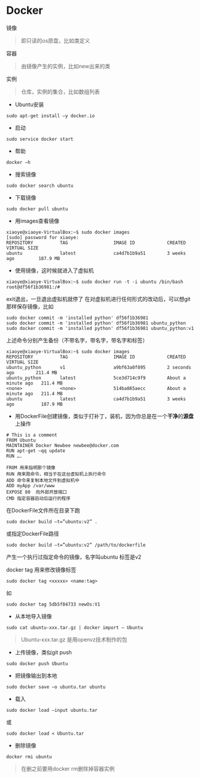# Docker

镜像
>即只读的os原盘，比如类定义容器
>由镜像产生的实例，比如new出来的类

实例>仓库，实例的集合，比如数组列表* Ubuntu安装
```
sudo apt-get install –y docker.io
```
* 启动
```
sudo service docker start```

* 帮助```docker –h```
* 搜索镜像

```sudo docker search ubuntu```
* 下载镜像

```sudo docker pull ubuntu```
* 用images查看镜像

```xiaoye@xiaoye-VirtualBox:~$ sudo docker images[sudo] password for xiaoye: REPOSITORY          TAG                 IMAGE ID            CREATED             VIRTUAL SIZEubuntu              latest              ca4d7b1b9a51        3 weeks ago         187.9 MB```
* 使用镜像，这时候就进入了虚拟机

```xiaoye@xiaoye-VirtualBox:~$ sudo docker run -t -i ubuntu /bin/bashroot@df56f1b36981:/#```exit退出，一旦退出虚拟机就停了在对虚拟机进行任何形式的改动后，可以想git那样保存镜像，比如

```sudo docker commit -m 'installed python' df56f1b36981sudo docker commit -m 'installed python' df56f1b36981 ubuntu_pythonsudo docker commit -m 'installed python' df56f1b36981 ubuntu_python:v1```上述命令分别产生备份（不带名字，带名字，带名字和标签）

```xiaoye@xiaoye-VirtualBox:~$ sudo docker imagesREPOSITORY          TAG                 IMAGE ID            CREATED              VIRTUAL SIZEubuntu_python       v1                  a9bf63a0f895        2 seconds ago        211.4 MBubuntu_python       latest              5ce3d714c9f9        About a minute ago   211.4 MB<none>              <none>              514ba865aecc        About a minute ago   211.4 MBubuntu              latest              ca4d7b1b9a51        3 weeks ago          187.9 MB```
* 用DockerFile创建镜像，类似于打补丁，装机，因为你总是在一个**干净**的**源盘**上操作

```# This is a comment FROM UbuntuMAINTAINER Docker Newbee newbee@docker.comRUN apt-get –qq updateRUN ….```
    FROM 用来指明那个镜像    RUN 用来跑命令，相当于在这台虚拟机上执行命令
    ADD 命令来复制本地文件到虚拟机中    ADD myApp /var/www    EXPOSE 80  向外部开放端口    CMD 指定容器启动后运行的程序在DockerFile文件所在目录下跑

```sudo docker build –t=”ubuntu:v2” . 
```或指定DockerFile路径

```sudo docker build –t=”ubuntu:v2” /path/to/dockerfile```产生一个执行过指定命令的镜像，名字叫ubuntu 标签是v2docker tag 用来修改镜像标签

```sudo docker tag <xxxxx> <name:tag>
```如

```
sudo docker tag 5db5f84733 newOs:V1```
* 从本地导入镜像

```sudo cat ubuntu-xxx.tar.gz | docker import – Ubuntu```>Ubuntu-xxx.tar.gz 是用openvz技术制作的包* 上传镜像，类似git push```sudo docker push Ubuntu```
* 把镜像输出到本地

```sudo docker save –o ubuntu.tar ubuntu
```* 载入

```sudo docker load –input ubuntu.tar 
```或

```sudo docker load < Ubuntu.tar```* 删除镜像```docker rmi ubuntu
```
>在删之前要用docker rm删除掉容器实例

